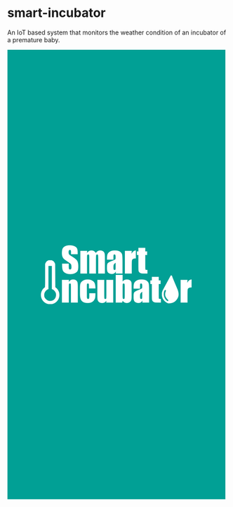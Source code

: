 # smart-incubator
An IoT based system that monitors the weather condition of an incubator of a premature baby.

![](https://github.com/saheed26/smart-incubator/blob/master/smart_incubator_splash_screen.png)
